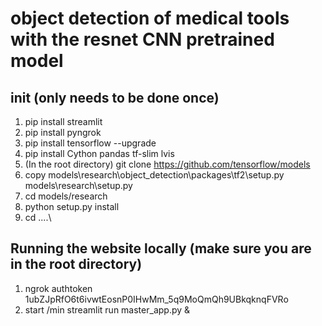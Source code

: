 # object detection of medical tools with the resnet CNN pretrained model
## init (only needs to be done once)
1. pip install streamlit
2. pip install pyngrok
3. pip install tensorflow --upgrade
4. pip install Cython pandas tf-slim lvis
5. (In the root directory) git clone https://github.com/tensorflow/models
6. copy models\research\object_detection\packages\tf2\setup.py models\research\setup.py
7. cd models/research
8. python setup.py install
9. cd ..\..\

## Running the website locally (make sure you are in the root directory)
1. ngrok authtoken 1ubZJpRfO6t6ivwtEosnP0IHwMm_5q9MoQmQh9UBkqknqFVRo
2. start /min streamlit run master_app.py &